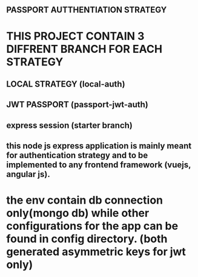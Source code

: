 ## PASSPORT AUTTHENTIATION STRATEGY
# THIS PROJECT CONTAIN 3 DIFFRENT BRANCH FOR EACH STRATEGY
## LOCAL STRATEGY (local-auth)
## JWT PASSPORT (passport-jwt-auth)
## express session (starter branch)

## this node js express application is mainly meant for authentication strategy and to be implemented to any frontend framework (vuejs, angular js).

# the env contain db connection only(mongo db) while other configurations for the app can be found in config directory. (both generated asymmetric keys for jwt only)
